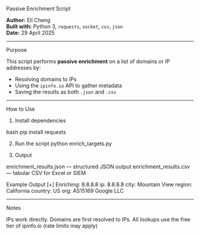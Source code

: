Passive Enrichment Script 

**Author:** Eli Cheng  
**Built with:** Python 3, `requests`, `socket`, `csv`, `json`  
**Date:** 29 April 2025  

---

Purpose

This script performs **passive enrichment** on a list of domains or IP addresses by:
- Resolving domains to IPs
- Using the `ipinfo.io` API to gather metadata
- Saving the results as both `.json` and `.csv`

---

How to Use

1. Install dependencies

bash
pip install requests

2. Run the script
python enrich_targets.py

3. Output

enrichment_results.json — structured JSON output
enrichment_results.csv — tabular CSV for Excel or SIEM

Example Output 
[+] Enriching: 8.8.8.8
    ip: 8.8.8.8
    city: Mountain View
    region: California
    country: US
    org: AS15169 Google LLC
    
---

Notes 

IPs work directly.
Domains are first resolved to IPs.
All lookups use the free tier of ipinfo.io (rate limits may apply)
